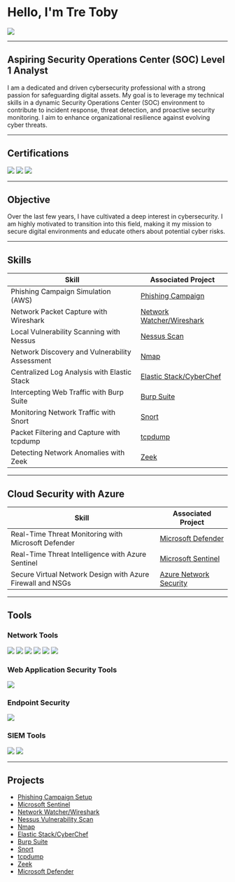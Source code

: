 # Hello, I'm Tre Toby  
<a href="https://linkedin.com/in/tre-toby-8b5131292/">
    <img src="https://img.shields.io/badge/-LinkedIn-0072b1?&style=for-the-badge&logo=linkedin&logoColor=white" />
</a>  

---

## **Aspiring Security Operations Center (SOC) Level 1 Analyst**  

I am a dedicated and driven cybersecurity professional with a strong passion for safeguarding digital assets. My goal is to leverage my technical skills in a dynamic Security Operations Center (SOC) environment to contribute to incident response, threat detection, and proactive security monitoring. I aim to enhance organizational resilience against evolving cyber threats.  

---

## Certifications  

<div>
    <img src="https://img.shields.io/badge/-Security%2B-FF0000?&style=for-the-badge&logo=CompTIA&logoColor=white" />
    <img src="https://img.shields.io/badge/Google-Cybersecurity-4285F4?&style=for-the-badge&logo=google&logoColor=white" />
    <img src="https://img.shields.io/badge/-AI--102-0078D4?&style=for-the-badge&logo=Microsoft&logoColor=white" />
</div>  

---

## Objective  

Over the last few years, I have cultivated a deep interest in cybersecurity. I am highly motivated to transition into this field, making it my mission to secure digital environments and educate others about potential cyber risks.  

---
## Skills  

| **Skill**                                     | **Associated Project**                              |
|-----------------------------------------------|----------------------------------------------------|
| Phishing Campaign Simulation (AWS)            | [Phishing Campaign](https://github.com/tretoby/Home-Lab) |
| Network Packet Capture with Wireshark         | [Network Watcher/Wireshark](https://github.com/tretoby/networkwatcher-wireshark) |
| Local Vulnerability Scanning with Nessus      | [Nessus Scan](https://github.com/tretoby/Nessus-vulnerability-scan) |
| Network Discovery and Vulnerability Assessment | [Nmap](https://github.com/tretoby/Nmap)            |
| Centralized Log Analysis with Elastic Stack   | [Elastic Stack/CyberChef](https://github.com/tretoby/Elastic) |
| Intercepting Web Traffic with Burp Suite      | [Burp Suite](https://github.com/tretoby/BurpSuite-XML/blob/main/README.md) |
| Monitoring Network Traffic with Snort         | [Snort](https://github.com/tretoby/Snort)          |
| Packet Filtering and Capture with tcpdump     | [tcpdump](https://github.com/tretoby/tcpdump)      |
| Detecting Network Anomalies with Zeek         | [Zeek](https://github.com/tretoby/Zeek)            |


---

## Cloud Security with Azure

| **Skill**                                     | **Associated Project**                              |
|-----------------------------------------------|----------------------------------------------------|
| Real-Time Threat Monitoring with Microsoft Defender | [Microsoft Defender](https://github.com/tretoby/Microsoft-Defender) |
| Real-Time Threat Intelligence with Azure Sentinel | [Microsoft Sentinel](https://github.com/tretoby/Azure-Goat) |
|Secure Virtual Network Design with Azure Firewall and NSGs            | [Azure Network Security](https://github.com/tretoby/Azure-network-security) |


---

## Tools  

### Network Tools  
<div>
    <img src="https://img.shields.io/badge/-Wireshark-1679A7?&style=for-the-badge&logo=Wireshark&logoColor=white" />
    <img src="https://img.shields.io/badge/-Nessus-D9230F?&style=for-the-badge&logo=Nessus&logoColor=white" />
    <img src="https://img.shields.io/badge/-CyberChef-4B4B4B?&style=for-the-badge&logo=CyberChef&logoColor=white" />
    <img src="https://img.shields.io/badge/-Snort-1679A7?&style=for-the-badge&logo=Snort&logoColor=white" />
    <img src="https://img.shields.io/badge/-tcpdump-1679A7?&style=for-the-badge&logo=tcpdump&logoColor=white" />
    <img src="https://img.shields.io/badge/-Zeek-1679A7?&style=for-the-badge&logo=Zeek&logoColor=white" />
</div>  

### Web Application Security Tools  
<div>
    <img src="https://img.shields.io/badge/-Burp%20Suite-orange?&style=for-the-badge&logo=BurpSuite&logoColor=white" />
</div>  

### Endpoint Security  
<div>
    <img src="https://img.shields.io/badge/-Microsoft_Defender_for_Endpoint-00A4EF?&style=for-the-badge&logo=Microsoft&logoColor=white" />
</div>  

### SIEM Tools  
<div>
    <img src="https://img.shields.io/badge/-Microsoft_Sentinel-0078D4?&style=for-the-badge&logo=Microsoft&logoColor=white" />
    <img src="https://img.shields.io/badge/-Elastic-005571?&style=for-the-badge&logo=Elastic&logoColor=white" />
</div>  

---

## Projects  

- [Phishing Campaign Setup](https://github.com/tretoby/Home-Lab)  
- [Microsoft Sentinel](https://github.com/tretoby/Azure-Goat)  
- [Network Watcher/Wireshark](https://github.com/tretoby/networkwatcher-wireshark)  
- [Nessus Vulnerability Scan](https://github.com/tretoby/Nessus-vulnerability-scan)  
- [Nmap](https://github.com/tretoby/Nmap)  
- [Elastic Stack/CyberChef](https://github.com/tretoby/Elastic)  
- [Burp Suite](https://github.com/tretoby/BurpSuite-XML/blob/main/README.md)
- [Snort](https://github.com/tretoby/Snort)
- [tcpdump](https://github.com/tretoby/tcpdump)
- [Zeek](https://github.com/tretoby/Zeek)
- [Microsoft Defender](https://github.com/tretoby/Microsoft-Defender)



